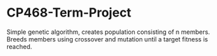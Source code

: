 # CP468-Term-Project
Simple genetic algorithm, creates population consisting of n members.
Breeds members using crossover and mutation until a target fitness is reached.